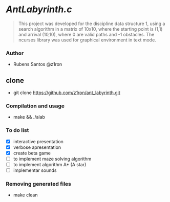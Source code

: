 # ***AntLabyrinth.c***

>This project was developed for the discipline data structure 1, using a search algorithm in a matrix of 10x10, where the starting point is (1,1) and arrival (10,10), where 0 are valid paths and -1 obstacles. The ncurses library was used for graphical environment in text mode.

### Author
 - Rubens Santos @z1ron

## clone
 - git clone https://github.com/z1ron/ant_labyrinth.git

### Compilation and usage
 - make && ./alab

### To do list
 - [x] interactive presentation
 - [x] verbose apresentation
 - [x] create beta game
 - [ ] to implement maze solving algorithm
 - [ ] to implement algorithm A* (A star)
 - [ ] implementar sounds

### Removing generated files
 - make clean

